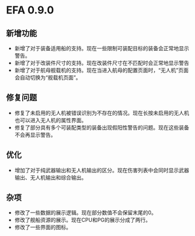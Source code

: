 # EFA 0.9.0

## 新增功能

- 新增了对于装备适用船的支持。现在一些限制可装配目标的装备会正常地显示警告。
- 新增了对于改装件尺寸的支持。现在改装件尺寸在不匹配时会正常地显示警告
- 新增了对于航母舰载机的支持。现在当进入航母的配置页面时，“无人机”页面会自动切换为“舰载机页面”。

## 修复问题

- 修复了未启用的无人机被错误识别为不存在的情况。现在长按未启用的无人机也可以进入无人机的属性界面。
- 修复了部分具有多个可装配类型的装备出现假阳性警告的问题。现在这些装备不会再显示警告。

## 优化

- 增加了对于纯武器输出和无人机输出的区分。现在伤害列表中会同时显示武器输出、无人机输出和综合输出。

## 杂项

- 修改了一些数据的展示逻辑。现在部分数值不会保留末尾的0。
- 修改了舰船资源的展示。现在CPU和PG的展示分成了两行。
- 修改了一些界面的图标。
